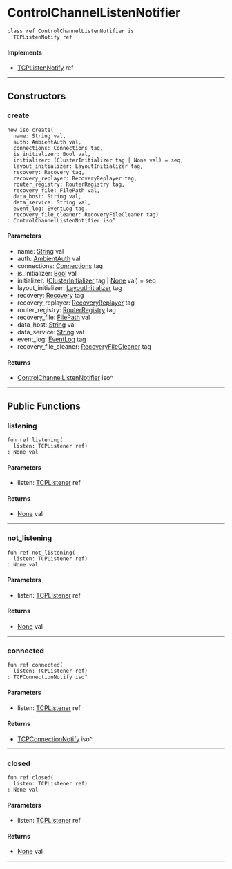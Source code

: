 # ControlChannelListenNotifier

```pony
class ref ControlChannelListenNotifier is
  TCPListenNotify ref
```

#### Implements

* [TCPListenNotify](net-TCPListenNotify) ref

---

## Constructors

### create

```pony
new iso create(
  name: String val,
  auth: AmbientAuth val,
  connections: Connections tag,
  is_initializer: Bool val,
  initializer: (ClusterInitializer tag | None val) = seq,
  layout_initializer: LayoutInitializer tag,
  recovery: Recovery tag,
  recovery_replayer: RecoveryReplayer tag,
  router_registry: RouterRegistry tag,
  recovery_file: FilePath val,
  data_host: String val,
  data_service: String val,
  event_log: EventLog tag,
  recovery_file_cleaner: RecoveryFileCleaner tag)
: ControlChannelListenNotifier iso^
```
#### Parameters

*   name: [String](builtin-String) val
*   auth: [AmbientAuth](builtin-AmbientAuth) val
*   connections: [Connections](wallaroo-ent-network-Connections) tag
*   is_initializer: [Bool](builtin-Bool) val
*   initializer: ([ClusterInitializer](wallaroo-core-initialization-ClusterInitializer) tag | [None](builtin-None) val) = seq
*   layout_initializer: [LayoutInitializer](wallaroo-core-initialization-LayoutInitializer) tag
*   recovery: [Recovery](wallaroo-ent-recovery-Recovery) tag
*   recovery_replayer: [RecoveryReplayer](wallaroo-ent-recovery-RecoveryReplayer) tag
*   router_registry: [RouterRegistry](wallaroo-ent-router_registry-RouterRegistry) tag
*   recovery_file: [FilePath](files-FilePath) val
*   data_host: [String](builtin-String) val
*   data_service: [String](builtin-String) val
*   event_log: [EventLog](wallaroo-ent-recovery-EventLog) tag
*   recovery_file_cleaner: [RecoveryFileCleaner](wallaroo-core-common-RecoveryFileCleaner) tag

#### Returns

* [ControlChannelListenNotifier](wallaroo-ent-network-ControlChannelListenNotifier) iso^

---

## Public Functions

### listening

```pony
fun ref listening(
  listen: TCPListener ref)
: None val
```
#### Parameters

*   listen: [TCPListener](net-TCPListener) ref

#### Returns

* [None](builtin-None) val

---

### not_listening

```pony
fun ref not_listening(
  listen: TCPListener ref)
: None val
```
#### Parameters

*   listen: [TCPListener](net-TCPListener) ref

#### Returns

* [None](builtin-None) val

---

### connected

```pony
fun ref connected(
  listen: TCPListener ref)
: TCPConnectionNotify iso^
```
#### Parameters

*   listen: [TCPListener](net-TCPListener) ref

#### Returns

* [TCPConnectionNotify](net-TCPConnectionNotify) iso^

---

### closed

```pony
fun ref closed(
  listen: TCPListener ref)
: None val
```
#### Parameters

*   listen: [TCPListener](net-TCPListener) ref

#### Returns

* [None](builtin-None) val

---

